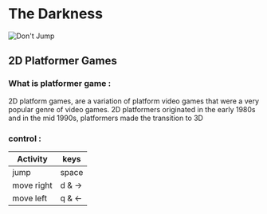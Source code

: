 # The Darkness
![Don't Jump](https://user-images.githubusercontent.com/91852763/197366217-2138a85e-4dac-480b-8025-b66250ba34a2.png)
## 2D Platformer Games
### What is platformer game :
2D platform games, are a variation of platform video games that were a very popular genre of video games. 2D platformers originated in the early 1980s and in the mid 1990s, platformers made the transition to 3D

### control :
| Activity  | keys |
| ------------- | ------------- |
| jump | space  |
| move right | d & -> |
| move left | q & <- |
